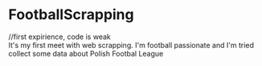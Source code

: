 # FootballScrapping


//first expirience, code is weak <br>
It's my first meet with web scrapping. I'm football passionate and I'm tried collect some data about Polish Footbal League
